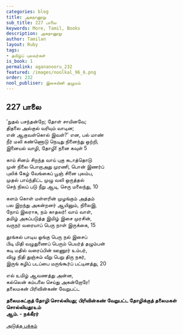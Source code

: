 ```yaml
---
categories: blog
title: அகநானூறு
sub_title: 227 பாலை
keywords: More, Tamil, Books
description: அகநானூறு
author: Tamilan
layout: Ruby
tags:
- தமிழ்ப் புலவர்கள்
is_book: 1
permalink: agananooru_232
featured: /images/noolkal_96_6.png
order: 232
nool_publiser: இசையினி குழுமம்
---
```



## 227 பாலை

'நுதல் பசந்தன்றே; தோள் சாயினவே;  
திதலை அல்குல் வரியும் வாடின;  
என் ஆகுவள்கொல் இவள்?' என, பல் மாண்  
நீர் மலி கண்ணொடு நெடிது நினைந்து ஒற்றி,  
இனையல் வாழி, தோழி! நனை கவுள் 5

காய் சினம் சிறந்த வாய் புகு கடாத்தொடு  
முன் நிலை பொறாஅது முரணி, பொன் இணர்ப்  
புலிக் கேழ் வேங்கைப் பூஞ் சினை புலம்ப,  
முதல் பாய்ந்திட்ட முழு வலி ஒருத்தல்  
செந் நிலப் படு நீறு ஆடி, செரு மலைந்து, 10

களம் கொள் மள்ளரின் முழங்கும் அத்தம்  
பல இறந்து அகன்றனர் ஆயினும், நிலைஇ,  
நோய் இலராக, நம் காதலர்! வாய் வாள்,  
தமிழ் அகப்படுத்த இமிழ் இசை முரசின்,  
வருநர் வரையாப் பெரு நாள் இருக்கை, 15

தூங்கல் பாடிய ஓங்கு பெரு நல் இசைப்  
பிடி மிதி வழுதுணைப் பெரும் பெயர்த் தழும்பன்  
கடி மதில் வரைப்பின் ஊணூர் உம்பர்,  
விழு நிதி துஞ்சும் வீறு பெறு திரு நகர்,  
இருங் கழிப் படப்பை மருங்கூர்ப் பட்டினத்து, 20

எல் உமிழ் ஆவணத்து அன்ன,  
கல்லென் கம்பலை செய்து அகன்றோரே!  
தலைமகன் பிரிவின்கண் வேறுபட்ட

**தலைமகட்குத் தோழி சொல்லியது; பிரிவின்கண் வேறுபட்ட தோழிக்குத் தலைமகள் சொல்லியதூஉம்  
ஆம். - நக்கீரர்**

[அடுத்த பக்கம்](agananooru_233)